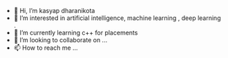 - 👋 Hi, I’m kasyap dharanikota
- 👀 I’m interested in artificial intelligence, machine learning , deep learning . 
- 🌱 I’m currently learning c++ for placements 
- 💞️ I’m looking to collaborate on ...
- 📫 How to reach me ...

<!---
kasyap1234/kasyap1234 is a ✨ special ✨ repository because its `README.md` (this file) appears on your GitHub profile.
You can click the Preview link to take a look at your changes.
--->
